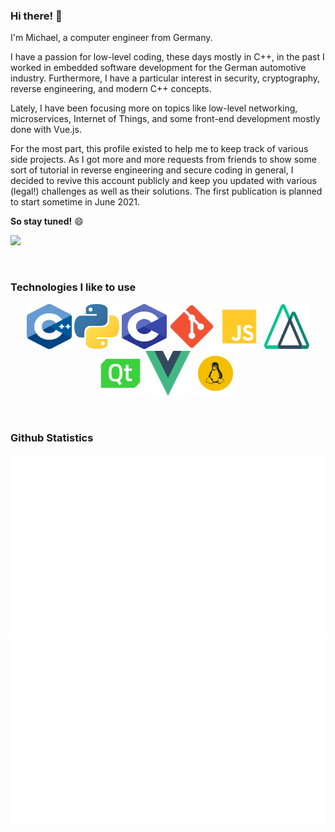### Hi there! 👋

I'm Michael, a computer engineer from Germany. 

I have a passion for low-level coding, these days mostly in C++, in the past I worked in embedded software development for the German automotive industry. Furthermore, I have a particular interest in security, cryptography, reverse engineering, and modern C++ concepts.

Lately, I have been focusing more on topics like low-level networking, microservices, Internet of Things, and some front-end development mostly done with Vue.js. 

For the most part, this profile existed to help me to keep track of various side projects. As I got more and more requests from friends to show some sort of tutorial in reverse engineering and secure coding in general, I decided to revive this account publicly and keep you updated with various (legal!) challenges as well as their solutions. The first publication is planned to start sometime in June 2021.

**So stay tuned!** 😄

![](https://komarev.com/ghpvc/?username=mrom1&color=orange)


<br>

### Technologies I like to use
<p align=center>
<a href="https://en.cppreference.com/"><img alt="C++ Programming Language" title="C++ Programming Language" height="72" width="72" src="https://raw.githubusercontent.com/mrom1/mrom1/main/assets/logo_cpp.svg"></a>
<a href=""><img alt="" title="" height="72" width="72" src="https://raw.githubusercontent.com/mrom1/mrom1/main/assets/logo_python.svg"></a>
<a href="https://en.wikipedia.org/wiki/C_(programming_language)"><img alt="C Programming Language" title="C Programming Language" height="72" width="72" src="https://raw.githubusercontent.com/mrom1/mrom1/main/assets/logo_c.png"></a>
<a href="https://github.com/mrom1"><img alt="Git" title="Git" height="72" width="72" src="https://raw.githubusercontent.com/mrom1/mrom1/main/assets/logo_git.svg"></a>
<a href="https://www.javascript.com/"><img alt="Javascript" title="Javascript" height="72" width="72" src="https://raw.githubusercontent.com/mrom1/mrom1/main/assets/logo_js.png"></a>
<a href="https://nuxtjs.org/"><img alt="Nuxt.js" title="Nuxt.js" height="72" width="72" src="https://raw.githubusercontent.com/mrom1/mrom1/main/assets/logo_nuxt.svg"></a>
<a href="https://www.qt.io/"><img alt="Qt" title="Qt" height="72" width="72" src="https://raw.githubusercontent.com/mrom1/mrom1/main/assets/logo_qt.png"></a>
<a href="https://vuejs.org/"><img alt="Vue.js" title="Vue.js" height="72" width="72" src="https://raw.githubusercontent.com/mrom1/mrom1/main/assets/logo_vuejs.svg"></a>
<a href="https://www.linuxfoundation.org"><img alt="Linux" title="Linux" height="72" width="72" src="https://raw.githubusercontent.com/mrom1/mrom1/main/assets/logo_linux.svg"></a>
</p>

<br>

### Github Statistics
<p align=center>
  <img src=https://github.com/mrom1/mrom1-github-stats/blob/master/generated/overview.svg>
  <img src=https://github.com/mrom1/mrom1-github-stats/blob/master/generated/languages.svg>
</p>


<!--
**mrom1/mrom1** is a ✨ _special_ ✨ repository because its `README.md` (this file) appears on your GitHub profile.

Here are some ideas to get you started:

- 🔭 I’m currently working on ...
- 🌱 I’m currently learning ...
- 👯 I’m looking to collaborate on ...
- 🤔 I’m looking for help with ...
- 💬 Ask me about ...
- 📫 How to reach me: ...
- 😄 Pronouns: ...
- ⚡ Fun fact: ...
-->
